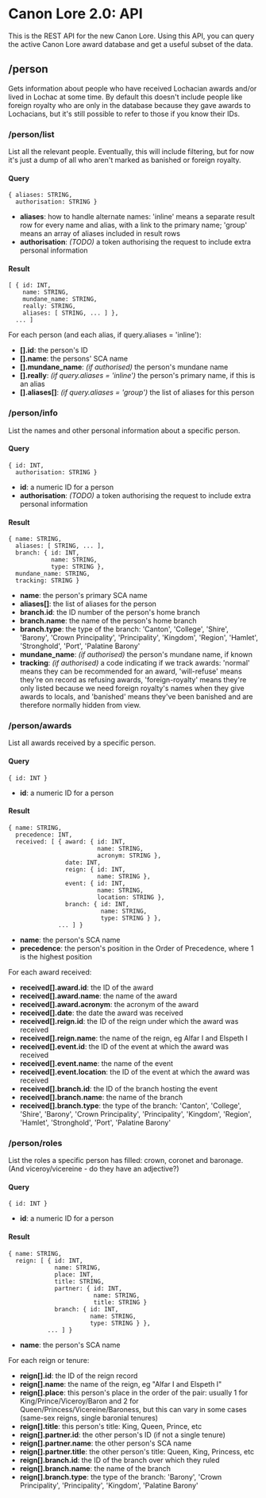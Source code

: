 # Canon Lore 2.0: API

This is the REST API for the new Canon Lore.  Using this API, you can query the active Canon Lore award database and get a useful subset of the data.

## /person

Gets information about people who have received Lochacian awards and/or lived in Lochac at some time.  By default this doesn't include people like foreign royalty who are only in the database because they gave awards to Lochacians, but it's still possible to refer to those if you know their IDs.

### /person/list

List all the relevant people.  Eventually, this will include filtering, but for now it's just a dump of all who aren't marked as banished or foreign royalty.

#### Query
    { aliases: STRING,
      authorisation: STRING }

* **aliases**: how to handle alternate names: 'inline' means a separate result row for every name and alias, with a link to the primary name; 'group' means an array of aliases included in result rows
* **authorisation**: *(TODO)*  a token authorising the request to include extra personal information

#### Result
    [ { id: INT,
        name: STRING,
        mundane_name: STRING,
        really: STRING,
        aliases: [ STRING, ... ] },
      ... ]

For each person (and each alias, if query.aliases = 'inline'):

* **[].id**: the person's ID
* **[].name**: the persons' SCA name
* **[].mundane_name**: *(if authorised)* the person's mundane name
* **[].really**: *(if query.aliases = 'inline')* the person's primary name, if this is an alias
* **[].aliases[]**: *(if query.aliases = 'group')* the list of aliases for this person

### /person/info

List the names and other personal information about a specific person.

#### Query
    { id: INT,
      authorisation: STRING }

* **id**: a numeric ID for a person
* **authorisation**: *(TODO)* a token authorising the request to include extra personal information

#### Result
    { name: STRING,
      aliases: [ STRING, ... ],
      branch: { id: INT,
                name: STRING,
                type: STRING },
      mundane_name: STRING,
      tracking: STRING }

* **name**: the person's primary SCA name
* **aliases[]**: the list of aliases for the person
* **branch.id**: the ID number of the person's home branch
* **branch.name**: the name of the person's home branch
* **branch.type**: the type of the branch: 'Canton', 'College', 'Shire', 'Barony', 'Crown Principality', 'Principality', 'Kingdom', 'Region', 'Hamlet', 'Stronghold', 'Port', 'Palatine Barony'
* **mundane_name**: *(if authorised)* the person's mundane name, if known
* **tracking**: *(if authorised)* a code indicating if we track awards: 'normal' means they can be recommended for an award, 'will-refuse' means they're on record as refusing awards, 'foreign-royalty' means they're only listed because we need foreign royalty's names when they give awards to locals, and 'banished' means they've been banished and are therefore normally hidden from view.

### /person/awards

List all awards received by a specific person.

#### Query
    { id: INT }

* **id**: a numeric ID for a person

#### Result
    { name: STRING,
      precedence: INT,
      received: [ { award: { id: INT,
                             name: STRING,
                             acronym: STRING },
                    date: INT,
                    reign: { id: INT,
                             name: STRING },
                    event: { id: INT,
                             name: STRING,
                             location: STRING },
                    branch: { id: INT,
                              name: STRING,
                              type: STRING } },
                  ... ] }

* **name**: the person's SCA name
* **precedence**: the person's position in the Order of Precedence, where 1 is the highest position

For each award received:
* **received[].award.id**: the ID of the award
* **received[].award.name**: the name of the award
* **received[].award.acronym**: the acronym of the award
* **received[].date**: the date the award was received
* **received[].reign.id**: the ID of the reign under which the award was received
* **received[].reign.name**: the name of the reign, eg Alfar I and Elspeth I
* **received[].event.id**: the ID of the event at which the award was received
* **received[].event.name**: the name of the event
* **received[].event.location**: the ID of the event at which the award was received
* **received[].branch.id**: the ID of the branch hosting the event
* **received[].branch.name**: the name of the branch
* **received[].branch.type**: the type of the branch: 'Canton', 'College', 'Shire', 'Barony', 'Crown Principality', 'Principality', 'Kingdom', 'Region', 'Hamlet', 'Stronghold', 'Port', 'Palatine Barony'

### /person/roles

List the roles a specific person has filled: crown, coronet and baronage.  (And viceroy/vicereine - do they have an adjective?)

#### Query
    { id: INT }

* **id**: a numeric ID for a person

#### Result
    { name: STRING,
      reign: [ { id: INT,
                 name: STRING,
                 place: INT,
                 title: STRING,
                 partner: { id: INT,
                            name: STRING,
                            title: STRING }
                 branch: { id: INT,
                           name: STRING,
                           type: STRING } },
               ... ] }

* **name**: the person's SCA name

For each reign or tenure:

* **reign[].id**: the ID of the reign record
* **reign[].name**: the name of the reign, eg "Alfar I and Elspeth I"
* **reign[].place**: this person's place in the order of the pair: usually 1 for King/Prince/Viceroy/Baron and 2 for Queen/Princess/Vicereine/Baroness, but this can vary in some cases (same-sex reigns, single baronial tenures)
* **reign[].title**: this person's title: King, Queen, Prince, etc
* **reign[].partner.id**: the other person's ID (if not a single tenure)
* **reign[].partner.name**: the other person's SCA name
* **reign[].partner.title**: the other person's title: Queen, King, Princess, etc
* **reign[].branch.id**: the ID of the branch over which they ruled
* **reign[].branch.name**: the name of the branch
* **reign[].branch.type**: the type of the branch: 'Barony', 'Crown Principality', 'Principality', 'Kingdom', 'Palatine Barony'
